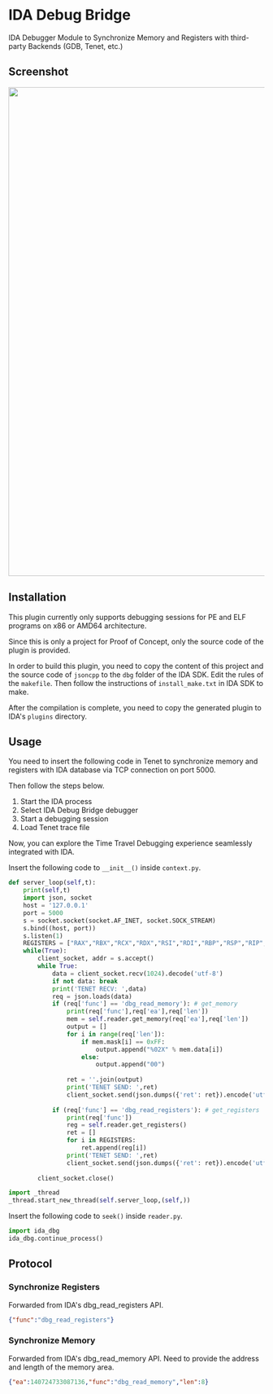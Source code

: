 # IDA Debug Bridge

IDA Debugger Module to Synchronize Memory and Registers with third-party Backends (GDB, Tenet, etc.)

## Screenshot

<img width="960" src="https://user-images.githubusercontent.com/21212051/139926345-f979a0d9-a7ac-4ed7-a8ac-1a152a215b21.png">

## Installation

This plugin currently only supports debugging sessions for PE and ELF programs on x86 or AMD64 architecture.

Since this is only a project for Proof of Concept, only the source code of the plugin is provided.

In order to build this plugin, you need to copy the content of this project and the source code of `jsoncpp` to the `dbg` folder of the IDA SDK. Edit the rules of the `makefile`. Then follow the instructions of `install_make.txt` in IDA SDK to make.

After the compilation is complete, you need to copy the generated plugin to IDA's `plugins` directory.

## Usage

You need to insert the following code in Tenet to synchronize memory and registers with IDA database via TCP connection on port 5000.

Then follow the steps below.

1. Start the IDA process
2. Select IDA Debug Bridge debugger
3. Start a debugging session
4. Load Tenet trace file

Now, you can explore the Time Travel Debugging experience seamlessly integrated with IDA.

Insert the following code to `__init__()` inside `context.py`.

```python
def server_loop(self,t):
    print(self,t)
    import json, socket
    host = '127.0.0.1'
    port = 5000
    s = socket.socket(socket.AF_INET, socket.SOCK_STREAM)
    s.bind((host, port))
    s.listen(1)
    REGISTERS = ["RAX","RBX","RCX","RDX","RSI","RDI","RBP","RSP","RIP","R8","R9","R10","R11","R12","R13","R14","R15"]
    while(True):
        client_socket, addr = s.accept()
        while True:
            data = client_socket.recv(1024).decode('utf-8')
            if not data: break
            print('TENET RECV: ',data)
            req = json.loads(data)
            if (req['func'] == 'dbg_read_memory'): # get_memory
                print(req['func'],req['ea'],req['len'])
                mem = self.reader.get_memory(req['ea'],req['len'])
                output = []
                for i in range(req['len']):
                    if mem.mask[i] == 0xFF:
                        output.append("%02X" % mem.data[i])
                    else:
                        output.append("00")
                
                ret = ''.join(output)
                print('TENET SEND: ',ret)
                client_socket.send(json.dumps({'ret': ret}).encode('utf-8'))
            
            if (req['func'] == 'dbg_read_registers'): # get_registers
                print(req['func'])
                reg = self.reader.get_registers()
                ret = []
                for i in REGISTERS:
                    ret.append(reg[i])
                print('TENET SEND: ',ret)
                client_socket.send(json.dumps({'ret': ret}).encode('utf-8'))
                
        client_socket.close()

import _thread
_thread.start_new_thread(self.server_loop,(self,))
```

Insert the following code to `seek()` inside `reader.py`.

```python
import ida_dbg
ida_dbg.continue_process()
```

## Protocol

### Synchronize Registers

Forwarded from IDA's dbg_read_registers API.

```json
{"func":"dbg_read_registers"}
```

### Synchronize Memory

Forwarded from IDA's dbg_read_memory API. Need to provide the address and length of the memory area.

```json
{"ea":140724733087136,"func":"dbg_read_memory","len":8}
```
